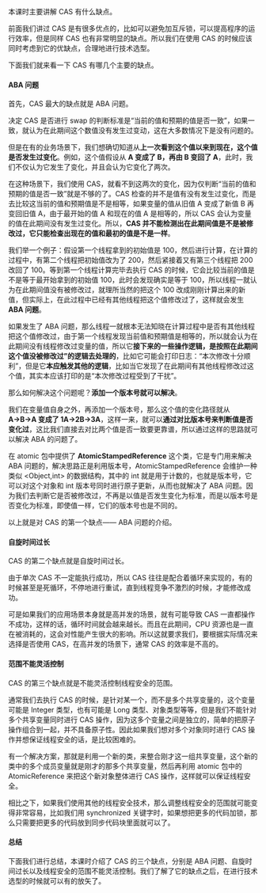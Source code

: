 本课时主要讲解 CAS 有什么缺点。

前面我们讲过 CAS 是有很多优点的，比如可以避免加互斥锁，可以提高程序的运行效率，但是同样 CAS 也有非常明显的缺点。所以我们在使用 CAS 的时候应该同时考虑到它的优缺点，合理地进行技术选型。

下面我们就来看一下 CAS 有哪几个主要的缺点。

#### ABA 问题
首先，CAS 最大的缺点就是 ABA 问题。

决定 CAS 是否进行 swap 的判断标准是“当前的值和预期的值是否一致”，如果一致，就认为在此期间这个数值没有发生过变动，这在大多数情况下是没有问题的。

但是在有的业务场景下，我们想确切知道从**上一次看到这个值以来到现在，这个值是否发生过变化**。例如，这个值假设从 **A 变成了 B，再由 B 变回了 A**，此时，我们不仅认为它发生了变化，并且会认为它变化了两次。

在这种场景下，我们使用 CAS，就看不到这两次的变化，因为仅判断“当前的值和预期的值是否一致”就是不够的了。CAS 检查的并不是值有没有发生过变化，而是去比较这当前的值和预期值是不是相等，如果变量的值从旧值 A 变成了新值 B 再变回旧值 A，由于最开始的值 A 和现在的值 A 是相等的，所以 CAS 会认为变量的值在此期间没有发生过变化。所以，**CAS 并不能检测出在此期间值是不是被修改过，它只能检查出现在的值和最初的值是不是一样**。

我们举一个例子：假设第一个线程拿到的初始值是 100，然后进行计算，在计算的过程中，有第二个线程把初始值改为了 200，然后紧接着又有第三个线程把 200 改回了 100。等到第一个线程计算完毕去执行 CAS 的时候，它会比较当前的值是不是等于最开始拿到的初始值 100，此时会发现确实是等于 100，所以线程一就认为在此期间值没有被修改过，就理所当然的把这个 100 改成刚刚计算出来的新值，但实际上，在此过程中已经有其他线程把这个值修改过了，这样就会发生 **ABA 问题**。

如果发生了 ABA 问题，那么线程一就根本无法知晓在计算过程中是否有其他线程把这个值修改过，由于第一个线程发现当前值和预期值是相等的，所以就会认为在此期间没有线程修改过变量的值，所以它**接下来的一些操作逻辑，是按照在此期间这个值没被修改过”的逻辑去处理的**，比如它可能会打印日志：“本次修改十分顺利”，但是它**本应触发其他的逻辑**，比如当它发现了在此期间有其他线程修改过这个值，其实本应该打印的是“本次修改过程受到了干扰”。

那么如何解决这个问题呢？**添加一个版本号就可以解决**。

我们在变量值自身之外，再添加一个版本号，那么这个值的变化路径就从 **A→B→A 变成了 1A→2B→3A**，这样一来，就可以**通过对比版本号来判断值是否变化过**，这比我们直接去对比两个值是否一致要更靠谱，所以通过这样的思路就可以解决 ABA 的问题了。

在 atomic 包中提供了 **AtomicStampedReference** 这个类，它是专门用来解决 ABA 问题的，解决思路正是利用版本号，AtomicStampedReference 会维护一种类似 <Object,int> 的数据结构，其中的 int 就是用于计数的，也就是版本号，它可以对这个对象和 int 版本号同时进行原子更新，从而也就解决了 ABA 问题。因为我们去判断它是否被修改过，不再是以值是否发生变化为标准，而是以版本号是否变化为标准，即使值一样，它们的版本号也是不同的。

以上就是对 CAS 的第一个缺点—— ABA 问题的介绍。

#### 自旋时间过长
CAS 的第二个缺点就是自旋时间过长。

由于单次 CAS 不一定能执行成功，所以 CAS 往往是配合着循环来实现的，有的时候甚至是死循环，不停地进行重试，直到线程竞争不激烈的时候，才能修改成功。

可是如果我们的应用场景本身就是高并发的场景，就有可能导致 CAS 一直都操作不成功，这样的话，循环时间就会越来越长。而且在此期间，CPU 资源也是一直在被消耗的，这会对性能产生很大的影响。所以这就要求我们，要根据实际情况来选择是否使用 CAS，在高并发的场景下，通常 CAS 的效率是不高的。

#### 范围不能灵活控制
CAS 的第三个缺点就是不能灵活控制线程安全的范围。

通常我们去执行 CAS 的时候，是针对某一个，而不是多个共享变量的，这个变量可能是 Integer 类型，也有可能是 Long 类型、对象类型等等，但是我们不能针对多个共享变量同时进行 CAS 操作，因为这多个变量之间是独立的，简单的把原子操作组合到一起，并不具备原子性。因此如果我们想对多个对象同时进行 CAS 操作并想保证线程安全的话，是比较困难的。

有一个解决方案，那就是利用一个新的类，来整合刚才这一组共享变量，这个新的类中的多个成员变量就是刚才的那多个共享变量，然后再利用 atomic 包中的 AtomicReference 来把这个新对象整体进行 CAS 操作，这样就可以保证线程安全。

相比之下，如果我们使用其他的线程安全技术，那么调整线程安全的范围就可能变得非常容易，比如我们用 synchronized 关键字时，如果想把更多的代码加锁，那么只需要把更多的代码放到同步代码块里面就可以了。

#### 总结
下面我们进行总结，本课时介绍了 CAS 的三个缺点，分别是 ABA 问题、自旋时间过长以及线程安全的范围不能灵活控制。我们了解了它的缺点之后，在进行技术选型的时候就可以有的放矢了。